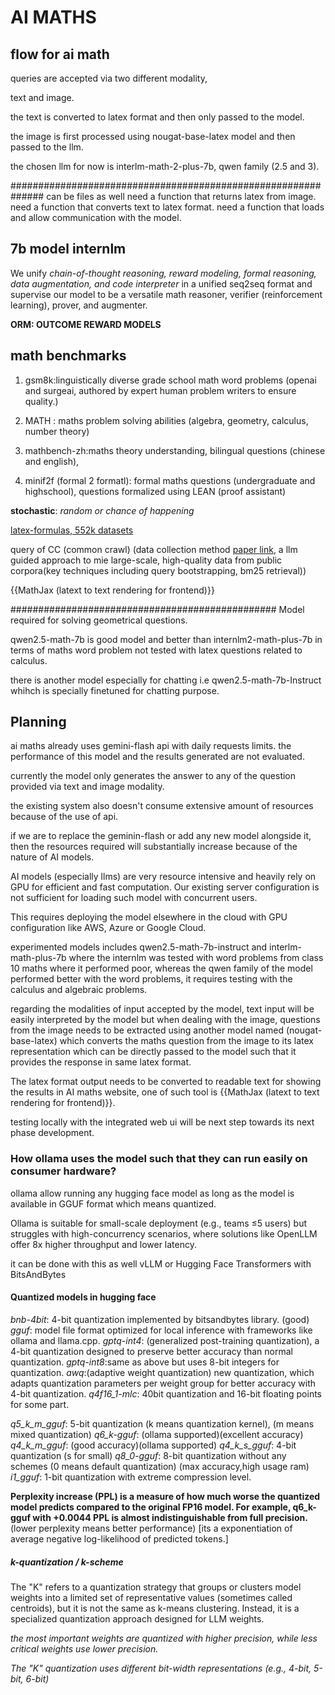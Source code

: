 # AI MATHS 


## flow for ai math

queries are accepted via two different modality,

text and image.

the text is converted to latex format and then only passed to the model.

the image is first processed using nougat-base-latex model and then passed to the llm.

the chosen llm for now is interlm-math-2-plus-7b, qwen family (2.5 and 3).

############################################################## can be files as well need a function that returns latex from image. need a function that converts text to latex format. need a function that loads and allow communication with the model.

## 7b model internlm

We unify *chain-of-thought reasoning, reward modeling, formal reasoning, data augmentation, and code interpreter* in a unified seq2seq format and supervise our model to be a versatile math reasoner, verifier (reinforcement learning), prover, and augmenter.


**ORM: OUTCOME REWARD MODELS**



## math benchmarks

1. gsm8k:linguistically diverse grade school math word problems (openai and surgeai, authored by expert human problem writers to ensure quality.)

2. MATH  : maths problem solving abilities (algebra, geometry, calculus, number theory)

4. mathbench-zh:maths theory understanding, bilingual questions (chinese and english), 

5. minif2f (formal 2 formatl): formal maths questions (undergraduate and highschool), questions formalized using LEAN (proof assistant)


**stochastic**: *random or chance of happening*


[latex-formulas, 552k datasets](https://huggingface.co/datasets/OleehyO/latex-formulas)


query of CC (common crawl) (data collection method [paper link](https://arxiv.org/abs/2401.14624), a llm guided approach to mie large-scale, high-quality data from public corpora(key techniques including query bootstrapping, bm25 retrieval))


{{MathJax (latext to text rendering for frontend)}}


################################################
Model required for solving geometrical questions. 



qwen2.5-math-7b is good model and better than internlm2-math-plus-7b in terms of maths word problem not tested with latex questions related to calculus.

there is another model especially for chatting i.e  qwen2.5-math-7b-Instruct whihch is specially finetuned for chatting purpose. 


## Planning


ai maths already uses gemini-flash api with daily requests limits. the performance of this model and the results generated are not evaluated. 

currently the model only generates the answer to any of the question provided via text and image modality. 

the existing system also doesn't consume extensive amount of resources because of the use of api. 

if we are to replace the geminin-flash or add any new model alongside it, then the resources required will substantially increase because of the nature of AI models. 

AI models (especially llms) are very resource intensive and heavily rely on GPU for efficient and fast computation. Our existing server configuration is not sufficient for loading such model with concurrent users. 

This requires deploying the model elsewhere in the cloud with GPU configuration like AWS, Azure or Google Cloud. 


experimented models includes qwen2.5-math-7b-instruct and interlm-math-plus-7b where the internlm was tested with word problems from class 10 maths where it performed poor, whereas the qwen family of the model performed better with the word problems, it requires testing with the calculus and algebraic problems.

regarding the modalities of input accepted by the model, text input will be easily interpreted by the model but when dealing with the image, questions from the image needs to be extracted using another model named (nougat-base-latex) which converts the maths question from the image to its latex representation which can be directly passed to the model such that it provides the response in same latex format. 

The latex format output needs to be converted to readable text for showing the results in AI maths website, one of such tool is {{MathJax (latext to text rendering for frontend)}}.


testing locally with the integrated web ui will be next step towards its next phase development. 



### How ollama uses the model such that they can run easily on consumer hardware?

ollama allow running any hugging face model as long as the model is available in GGUF format which means quantized. 

Ollama is suitable for small-scale deployment (e.g., teams ≤5 users) but struggles with high-concurrency scenarios, where solutions like OpenLLM offer 8x higher throughput and lower latency.

it can be done with this as well vLLM or Hugging Face Transformers with BitsAndBytes

#### Quantized models in hugging face 

*bnb-4bit*: 4-bit quantization implemented by bitsandbytes library. (good)
*gguf*: model file format optimized for local inference with frameworks like ollama and llama.cpp. 
*gptq-int4*: (generalized post-training quantization), a 4-bit quantization designed to preserve better accuracy than normal quantization. 
*gptq-int8*:same as above but uses 8-bit integers for quantization. 
*awq*:(adaptive weight quantization) new quantization, which adapts quantization parameters per weight group for better accuracy with 4-bit quantization. 
*q4f16_1-mlc*: 40bit quantization and 16-bit floating points for some part. 

*q5_k_m_gguf*: 5-bit quantization (k means quantization kernel), (m means mixed quantization)
*q6_k-gguf*: (ollama supported)(excellent accuracy)
*q4_k_m_gguf*: (good accuracy)(ollama supported)
*q4_k_s_gguf*: 4-bit quantization (s for small)
*q8_0-gguf*: 8-bit quantization without any schemes (0 means default quantization) (max accuracy,high usage ram)
*i1_gguf*: 1-bit quantization with extreme compression level. 

**Perplexity increase (PPL) is a measure of how much worse the quantized model predicts compared to the original FP16 model. For example, q6_k-gguf with +0.0044 PPL is almost indistinguishable from full precision.**
(lower perplexity means better performance) [its a exponentiation of average negative log-likelihood of predicted tokens.]




##### k-quantization / k-scheme

The "K" refers to a quantization strategy that groups or clusters model weights into a limited set of representative values (sometimes called centroids), but it is not the same as k-means clustering. Instead, it is a specialized quantization approach designed for LLM weights.

*the most important weights are quantized with higher precision, while less critical weights use lower precision.*

*The "K" quantization uses different bit-width representations (e.g., 4-bit, 5-bit, 6-bit)*


